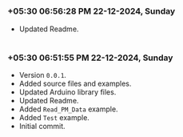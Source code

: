 

#
### **+05:30 06:56:28 PM 22-12-2024, Sunday**

  - Updated Readme.

#
### **+05:30 06:51:55 PM 22-12-2024, Sunday**

  - Version `0.0.1`.
  - Added source files and examples.
  - Updated Arduino library files.
  - Updated Readme.
  - Added `Read_PM_Data` example.
  - Added `Test` example.
  - Initial commit.
